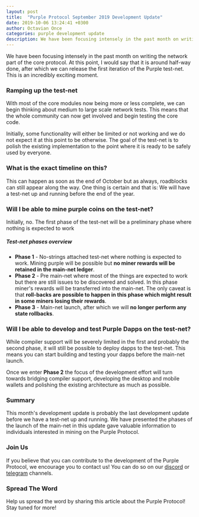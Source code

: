 ```yaml
---
layout: post
title:  "Purple Protocol September 2019 Development Update"
date: 2019-10-06 13:24:41 +0300
author: Octavian Once
categories: purple development update
description: We have been focusing intensely in the past month on writing the network part of the core protocol...
--- 
```


We have been focusing intensely in the past month on writing the network part of the core protocol. At this point, I would say that it is around half-way done, after which we can release the first iteration of the Purple test-net. This is an incredibly exciting moment. 

### Ramping up the test-net
With most of the core modules now being more or less complete, we can begin thinking about medium to large scale network tests. This means that the whole community can now get involved and begin testing the core code.

Initially, some functionality will either be limited or not working and we do not expect it at this point to be otherwise. The goal of the test-net is to polish the existing implementation to the point where it is ready to be safely used by everyone.

### What is the exact timeline on this?
This can happen as soon as the end of October but as always, roadblocks can still appear along the way. One thing is certain and that is: We will have a test-net up and running before the end of the year.

### Will I be able to mine purple coins on the test-net?
Initially, no. The first phase of the test-net will be a preliminary phase where nothing is expected to work

##### Test-net phases overview
* **Phase 1** - No-strings attached test-net where nothing is expected to work. Mining purple will be possible but **no miner rewards will be retained in the main-net ledger**.
* **Phase 2** - Pre main-net where most of the things are expected to work but there are still issues to be discovered and solved. In this phase miner's rewards will be transferred into the main-net. The only caveat is that **roll-backs are possible to happen in this phase which might result in some miners losing their rewards**.
* **Phase 3** - Main-net launch, after which we will **no longer perform any state rollbacks**.

### Will I be able to develop and test Purple Dapps on the test-net?
While compiler support will be severely limited in the first and probably the second phase, it will still be possible to deploy dapps to the test-net. This means you can start building and testing your dapps before the main-net launch.

Once we enter **Phase 2** the focus of the development effort will turn towards bridging compiler support, developing the desktop and mobile wallets and polishing the existing architecture as much as possible.

### Summary
This month's development update is probably the last development update before we have a test-net up and running. We have presented the phases of the launch of the main-net in this update gave valuable information to individuals interested in mining on the Purple Protocol.

### Join Us
If you believe that you can contribute to the development of the Purple Protocol, we encourage you to contact us! You can do so on our [discord](https://discord.gg/5ZVZnKd) or [telegram](https://t.me/purple_protocol) channels. 

### Spread The Word
Help us spread the word by sharing this article about the Purple Protocol! Stay tuned for more!

